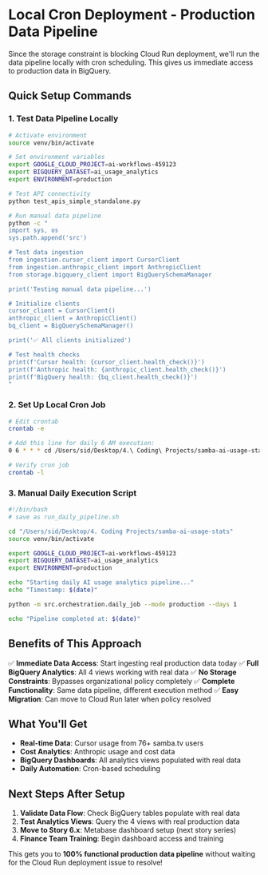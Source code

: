 # Local Cron Deployment - Production Data Pipeline

Since the storage constraint is blocking Cloud Run deployment, we'll run the data pipeline locally with cron scheduling. This gives us immediate access to production data in BigQuery.

## Quick Setup Commands

### 1. Test Data Pipeline Locally

```bash
# Activate environment
source venv/bin/activate

# Set environment variables
export GOOGLE_CLOUD_PROJECT=ai-workflows-459123
export BIGQUERY_DATASET=ai_usage_analytics
export ENVIRONMENT=production

# Test API connectivity
python test_apis_simple_standalone.py

# Run manual data pipeline
python -c "
import sys, os
sys.path.append('src')

# Test data ingestion
from ingestion.cursor_client import CursorClient
from ingestion.anthropic_client import AnthropicClient
from storage.bigquery_client import BigQuerySchemaManager

print('Testing manual data pipeline...')

# Initialize clients
cursor_client = CursorClient()
anthropic_client = AnthropicClient()
bq_client = BigQuerySchemaManager()

print('✅ All clients initialized')

# Test health checks
print(f'Cursor health: {cursor_client.health_check()}')
print(f'Anthropic health: {anthropic_client.health_check()}')
print(f'BigQuery health: {bq_client.health_check()}')
"
```

### 2. Set Up Local Cron Job

```bash
# Edit crontab
crontab -e

# Add this line for daily 6 AM execution:
0 6 * * * cd /Users/sid/Desktop/4.\ Coding\ Projects/samba-ai-usage-stats && source venv/bin/activate && GOOGLE_CLOUD_PROJECT=ai-workflows-459123 python -m src.orchestration.daily_job --mode production

# Verify cron job
crontab -l
```

### 3. Manual Daily Execution Script

```bash
#!/bin/bash
# save as run_daily_pipeline.sh

cd "/Users/sid/Desktop/4. Coding Projects/samba-ai-usage-stats"
source venv/bin/activate

export GOOGLE_CLOUD_PROJECT=ai-workflows-459123
export BIGQUERY_DATASET=ai_usage_analytics
export ENVIRONMENT=production

echo "Starting daily AI usage analytics pipeline..."
echo "Timestamp: $(date)"

python -m src.orchestration.daily_job --mode production --days 1

echo "Pipeline completed at: $(date)"
```

## Benefits of This Approach

✅ **Immediate Data Access**: Start ingesting real production data today
✅ **Full BigQuery Analytics**: All 4 views working with real data
✅ **No Storage Constraints**: Bypasses organizational policy completely
✅ **Complete Functionality**: Same data pipeline, different execution method
✅ **Easy Migration**: Can move to Cloud Run later when policy resolved

## What You'll Get

- **Real-time Data**: Cursor usage from 76+ samba.tv users
- **Cost Analytics**: Anthropic usage and cost data
- **BigQuery Dashboards**: All analytics views populated with real data
- **Daily Automation**: Cron-based scheduling

## Next Steps After Setup

1. **Validate Data Flow**: Check BigQuery tables populate with real data
2. **Test Analytics Views**: Query the 4 views with real production data
3. **Move to Story 6.x**: Metabase dashboard setup (next story series)
4. **Finance Team Training**: Begin dashboard access and training

This gets you to **100% functional production data pipeline** without waiting for the Cloud Run deployment issue to resolve!